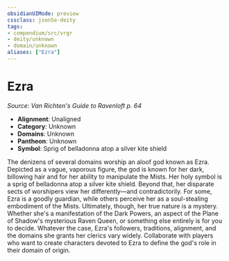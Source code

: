 ```yaml
---
obsidianUIMode: preview
cssclass: json5e-deity
tags:
- compendium/src/vrgr
- deity/unknown
- domain/unknown
aliases: ["Ezra"]
---
```

# Ezra
*Source: Van Richten's Guide to Ravenloft p. 64* 

- **Alignment**: Unaligned
- **Category**: Unknown
- **Domains**: Unknown
- **Pantheon**: Unknown
- **Symbol**: Sprig of belladonna atop a silver kite shield

The denizens of several domains worship an aloof god known as Ezra. Depicted as a vague, vaporous figure, the god is known for her dark, billowing hair and for her ability to manipulate the Mists. Her holy symbol is a sprig of belladonna atop a silver kite shield. Beyond that, her disparate sects of worshipers view her differently—and contradictorily. For some, Ezra is a goodly guardian, while others perceive her as a soul-stealing embodiment of the Mists. Ultimately, though, her true nature is a mystery. Whether she's a manifestation of the Dark Powers, an aspect of the Plane of Shadow's mysterious Raven Queen, or something else entirely is for you to decide. Whatever the case, Ezra's followers, traditions, alignment, and the domains she grants her clerics vary widely. Collaborate with players who want to create characters devoted to Ezra to define the god's role in their domain of origin.